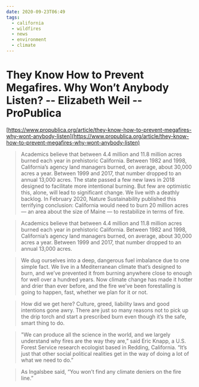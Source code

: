 ```yaml
---
date: 2020-09-23T06:49
tags:
  - california
  - wildfires
  - news
  - environment
  - climate
---
```


# They Know How to Prevent Megafires. Why Won’t Anybody Listen? -- Elizabeth Weil  -- ProPublica

[https://www.propublica.org/article/they-know-how-to-prevent-megafires-why-wont-anybody-listen](https://www.propublica.org/article/they-know-how-to-prevent-megafires-why-wont-anybody-listen)

> Academics believe that between 4.4 million and 11.8 million acres burned each
> year in prehistoric California. Between 1982 and 1998, California’s agency
> land managers burned, on average, about 30,000 acres a year. Between 1999 and
> 2017, that number dropped to an annual 13,000 acres. The state passed a few
> new laws in 2018 designed to facilitate more intentional burning. But few are
> optimistic this, alone, will lead to significant change. We live with a
> deathly backlog. In February 2020, Nature Sustainability published this
> terrifying conclusion: California would need to burn 20 million acres — an
> area about the size of Maine — to restabilize in terms of fire.

> Academics believe that between 4.4 million and 11.8 million acres burned each
> year in prehistoric California. Between 1982 and 1998, California’s agency
> land managers burned, on average, about 30,000 acres a year. Between 1999 and
> 2017, that number dropped to an annual 13,000 acres.

> We dug ourselves into a deep, dangerous fuel imbalance due to one simple
> fact. We live in a Mediterranean climate that’s designed to burn, and we’ve
> prevented it from burning anywhere close to enough for well over a hundred
> years. Now climate change has made it hotter and drier than ever before, and
> the fire we’ve been forestalling is going to happen, fast, whether we plan
> for it or not.

> How did we get here? Culture, greed, liability laws and good intentions gone
> awry. There are just so many reasons not to pick up the drip torch and start
> a prescribed burn even though it’s the safe, smart thing to do.

> "We can produce all the science in the world, and we largely understand why
> fires are the way they are,” said Eric Knapp, a U.S. Forest Service research
> ecologist based in Redding, California. “It’s just that other social
> political realities get in the way of doing a lot of what we need to do.”

> As Ingalsbee said, “You won’t find any climate deniers on the fire line.”
